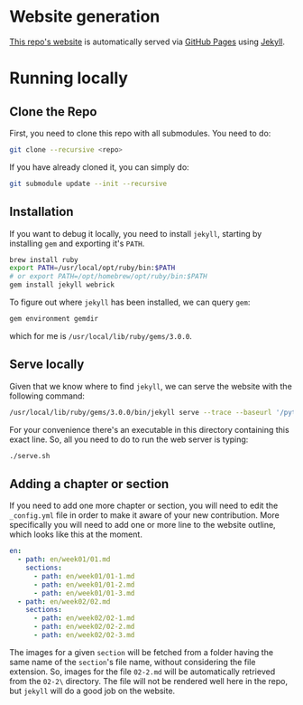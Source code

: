 # Website generation

[This repo's website](https://atcold.github.io/pytorch-Deep-Learning) is automatically served via [GitHub Pages](https://pages.github.com/) using [Jekyll](https://jekyllrb.com/).

# Running locally

## Clone the Repo

First, you need to clone this repo with all submodules. You need to do:

```bash
git clone --recursive <repo>
```

If you have already cloned it, you can simply do:

```bash
git submodule update --init --recursive
```

## Installation

If you want to debug it locally, you need to install `jekyll`, starting by installing `gem` and exporting it's `PATH`.

```bash
brew install ruby
export PATH=/usr/local/opt/ruby/bin:$PATH
# or export PATH=/opt/homebrew/opt/ruby/bin:$PATH
gem install jekyll webrick
```

To figure out where `jekyll` has been installed, we can query `gem`:

```bash
gem environment gemdir
```

which for me is `/usr/local/lib/ruby/gems/3.0.0`.

## Serve locally

Given that we know where to find `jekyll`, we can serve the website with the following command:

```bash
/usr/local/lib/ruby/gems/3.0.0/bin/jekyll serve --trace --baseurl '/pytorch-Deep-Learning'
```

For your convenience there's an executable in this directory containing this exact line. So, all you need to do to run the web server is typing:

```bash
./serve.sh
```

## Adding a chapter or section

If you need to add one more chapter or section, you will need to edit the `_config.yml` file in order to make it aware of your new contribution. More specifically you will need to add one or more line to the website outline, which looks like this at the moment.

```yaml
en:
  - path: en/week01/01.md
    sections:
      - path: en/week01/01-1.md
      - path: en/week01/01-2.md
      - path: en/week01/01-3.md
  - path: en/week02/02.md
    sections:
      - path: en/week02/02-1.md
      - path: en/week02/02-2.md
      - path: en/week02/02-3.md
```

The images for a given `section` will be fetched from a folder having the same name of the `section`'s file name, without considering the file extension. So, images for the file `02-2.md` will be automatically retrieved from the `02-2\` directory. The file will not be rendered well here in the repo, but `jekyll` will do a good job on the website.
